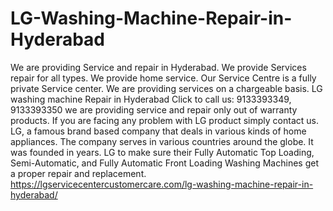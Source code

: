 # LG-Washing-Machine-Repair-in-Hyderabad
  We are providing Service and repair in Hyderabad. We provide Services repair for all types. We provide home service. Our Service Centre is a fully private Service center. We are providing services on a chargeable basis. LG washing machine Repair in Hyderabad Click to call us: 9133393349, 9133393350 we are providing service and repair only out of warranty products.  If you are facing any problem with LG product simply contact us.  LG, a famous brand based company that deals in various kinds of home appliances. The company serves in various countries around the globe. It was founded in years. LG to make sure their Fully Automatic Top Loading, Semi-Automatic, and Fully Automatic Front Loading Washing Machines get a proper repair and replacement. https://lgservicecentercustomercare.com/lg-washing-machine-repair-in-hyderabad/
